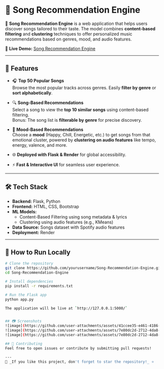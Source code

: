 # 🎵 Song Recommendation Engine

🚀 **Song Recommendation Engine** is a web application that helps users discover songs tailored to their taste. The model combines **content-based filtering** and **clustering** techniques to offer personalized music recommendations based on genres, mood, and audio features.

🔗 **Live Demo:** [Song Recommendation Engine](https://listenit.onrender.com/recommendation)

---

## 🌟 Features

- 🎧 **Top 50 Popular Songs**  
  Browse the most popular tracks across genres. Easily **filter by genre** or **sort alphabetically**.

- 🔍 **Song-Based Recommendations**  
  Select a song to view the **top 10 similar songs** using content-based filtering.  
  Bonus: The song list is **filterable by genre** for precise discovery.

- 🎵 **Mood-Based Recommendations**  
  Choose a **mood** (Happy, Chill, Energetic, etc.) to get songs from that emotional cluster, powered by **clustering on audio features** like tempo, energy, valence, and more.

- 🌐 **Deployed with Flask & Render** for global accessibility.

- ⚡ **Fast & Interactive UI** for seamless user experience.

---

## 🛠️ Tech Stack

- **Backend:** Flask, Python  
- **Frontend:** HTML, CSS, Bootstrap  
- **ML Models:**  
  - Content-Based Filtering using song metadata & lyrics  
  - Clustering using audio features (e.g., KMeans)  
- **Data Source:** Songs dataset with Spotify audio features  
- **Deployment:** Render

---

## 🚀 How to Run Locally

```bash
# Clone the repository
git clone https://github.com/yourusername/Song-Recommendation-Engine.git
cd Song-Recommendation-Engine

# Install dependencies
pip install -r requirements.txt

# Run the Flask app
python app.py

The application will be live at `http://127.0.0.1:5000/`


## 📷 Screenshots
![image](https://github.com/user-attachments/assets/41ccee35-e461-4186-9c68-137ce789d6b1) 
![image](https://github.com/user-attachments/assets/7e80dc2d-2712-4da8-9b56-0307ba56a451)
![image](https://github.com/user-attachments/assets/7e80dc2d-2712-4da8-9b56-0307ba56a451)

## 🤝 Contributing
Feel free to open issues or contribute by submitting pull requests!

---
🌟 _If you like this project, don't forget to star the repository!_ ⭐
